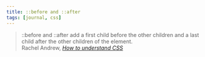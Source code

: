 ```yaml
---
title: ::before and ::after
tags: [journal, css]
---
```

<blockquote>
::before and ::after add a first child before the other children and a last child after the other children of the element.
<footer>Rachel Andrew, <cite><a href="https://noti.st/rachelandrew/ge9TMd/how-to-understand-css#s7xDBFA">How to understand CSS</a></cite></footer>
</blockquote>